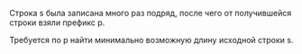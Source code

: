 Строка
s была записана много раз подряд, после чего от получившейся строки взяли префикс
p.

Требуется по
p найти минимально возможную длину исходной строки
s.